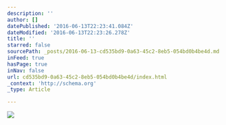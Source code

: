 ```yaml
---
description: ''
author: []
datePublished: '2016-06-13T22:23:41.084Z'
dateModified: '2016-06-13T22:23:26.278Z'
title: ''
starred: false
sourcePath: _posts/2016-06-13-cd535bd9-0a63-45c2-8eb5-054bd0b4be4d.md
inFeed: true
hasPage: true
inNav: false
url: cd535bd9-0a63-45c2-8eb5-054bd0b4be4d/index.html
_context: 'http://schema.org'
_type: Article

---
```

![](https://the-grid-user-content.s3-us-west-2.amazonaws.com/0134ce69-f6c7-4d08-8dfb-027a646c2d7b.jpg)